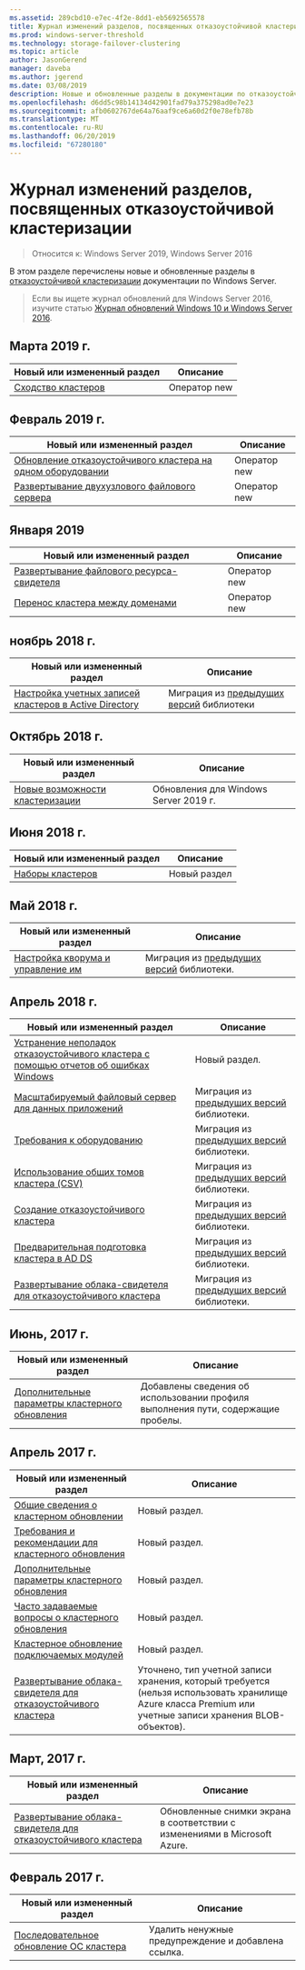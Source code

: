 ```yaml
---
ms.assetid: 289cbd10-e7ec-4f2e-8dd1-eb5692565578
title: Журнал изменений разделов, посвященных отказоустойчивой кластеризации
ms.prod: windows-server-threshold
ms.technology: storage-failover-clustering
ms.topic: article
author: JasonGerend
manager: daveba
ms.author: jgerend
ms.date: 03/08/2019
description: Новые и обновленные разделы в документации по отказоустойчивой кластеризации Windows Server 2016
ms.openlocfilehash: d6dd5c98b14134d42901fad79a375298ad0e7e23
ms.sourcegitcommit: afb0602767de64a76aaf9ce6a60d2f0e78efb78b
ms.translationtype: MT
ms.contentlocale: ru-RU
ms.lasthandoff: 06/20/2019
ms.locfileid: "67280180"
---
```

# <a name="change-history-for-failover-clustering-topics"></a>Журнал изменений разделов, посвященных отказоустойчивой кластеризации

>Относится к: Windows Server 2019, Windows Server 2016

В этом разделе перечислены новые и обновленные разделы в [отказоустойчивой кластеризации](failover-clustering-overview.md) документации по Windows Server.

> Если вы ищете журнал обновлений для Windows Server 2016, изучите статью [Журнал обновлений Windows 10 и Windows Server 2016](https://support.microsoft.com/help/4000825/windows-10-and-windows-server-2016-update-history).

## <a name="march-2019"></a>Марта 2019 г.

|Новый или измененный раздел                                    |Описание |
|--------------------------------------------------------|------------|
|[Сходство кластеров](cluster-affinity.md)| Оператор new     |

## <a name="february-2019"></a>Февраль 2019 г.

|Новый или измененный раздел                                    |Описание |
|--------------------------------------------------------|------------|
| [Обновление отказоустойчивого кластера на одном оборудовании](upgrade-option-same-hardware.md)| Оператор new |
|[Развертывание двухузлового файлового сервера](deploy-two-node-clustered-file-server.md)| Оператор new |

## <a name="january-2019"></a>Января 2019

|Новый или измененный раздел                                    |Описание |
|--------------------------------------------------------|------------|
|[Развертывание файлового ресурса-свидетеля](file-share-witness.md)    | Оператор new        |
|[Перенос кластера между доменами](cluster-domain-migration.md) | Оператор new        |

## <a name="november-2018"></a>ноябрь 2018 г.

|Новый или измененный раздел|Описание|
|---|---|
|[Настройка учетных записей кластеров в Active Directory](configure-ad-accounts.md)|Миграция из [предыдущих версий](https://docs.microsoft.com/previous-versions/windows/it-pro/windows-server-2008-R2-and-2008/) библиотеки|

## <a name="october-2018"></a>Октябрь 2018 г.

|Новый или измененный раздел|Описание|
|---|---|
|[Новые возможности кластеризации](whats-new-in-failover-clustering.md)| Обновления для Windows Server 2019 г.|

## <a name="june-2018"></a>Июня 2018 г.

|Новый или измененный раздел|Описание|
|---|---|
|[Наборы кластеров](../storage/storage-spaces/cluster-sets.md)| Новый раздел|

## <a name="may-2018"></a>Май 2018 г.

|Новый или измененный раздел|Описание|
|---|---|
|[Настройка кворума и управление им](manage-cluster-quorum.md) | Миграция из [предыдущих версий](https://docs.microsoft.com/previous-versions/windows/it-pro/windows-server-2012-R2-and-2012) библиотеки. |

## <a name="april-2018"></a>Апрель 2018 г.

|Новый или измененный раздел|Описание|
|---|---|
|[Устранение неполадок отказоустойчивого кластера с помощью отчетов об ошибках Windows](troubleshooting-using-WER-reports.md)| Новый раздел. |
|[Масштабируемый файловый сервер для данных приложений](sofs-overview.md)|Миграция из [предыдущих версий](https://docs.microsoft.com/previous-versions/windows/it-pro/windows-server-2012-R2-and-2012) библиотеки.|
|[Требования к оборудованию](clustering-requirements.md)|Миграция из [предыдущих версий](https://docs.microsoft.com/previous-versions/windows/it-pro/windows-server-2012-R2-and-2012) библиотеки.|
|[Использование общих томов кластера (CSV)](failover-cluster-csvs.md)|Миграция из [предыдущих версий](https://docs.microsoft.com/previous-versions/windows/it-pro/windows-server-2012-R2-and-2012) библиотеки.|
|[Создание отказоустойчивого кластера](create-failover-cluster.md)|Миграция из [предыдущих версий](https://docs.microsoft.com/previous-versions/windows/it-pro/windows-server-2012-R2-and-2012) библиотеки.|
|[Предварительная подготовка кластера в AD DS](prestage-cluster-adds.md)|Миграция из [предыдущих версий](https://docs.microsoft.com/previous-versions/windows/it-pro/windows-server-2012-R2-and-2012) библиотеки.|
|[Развертывание облака-свидетеля для отказоустойчивого кластера](deploy-cloud-witness.md)|Миграция из [предыдущих версий](https://docs.microsoft.com/previous-versions/windows/it-pro/windows-server-2012-R2-and-2012) библиотеки.|

## <a name="june-2017"></a>Июнь, 2017 г.

|Новый или измененный раздел|Описание|
|---|---|
|[Дополнительные параметры кластерного обновления](cluster-aware-updating-options.md)|Добавлены сведения об использовании профиля выполнения пути, содержащие пробелы.|

## <a name="april-2017"></a>Апрель 2017 г.

|Новый или измененный раздел|Описание|
|---|---|
|[Общие сведения о кластерном обновлении](cluster-aware-updating.md)|Новый раздел.|
|[Требования и рекомендации для кластерного обновления](cluster-aware-updating-requirements.md)|Новый раздел.|
|[Дополнительные параметры кластерного обновления](cluster-aware-updating-options.md)|Новый раздел.|
|[Часто задаваемые вопросы о кластерного обновления](cluster-aware-updating-faq.md)|Новый раздел.|
|[Кластерное обновление подключаемых модулей](cluster-aware-updating-plug-ins.md)|Новый раздел.|
|[Развертывание облака-свидетеля для отказоустойчивого кластера](deploy-cloud-witness.md)|Уточнено, тип учетной записи хранения, который требуется (нельзя использовать хранилище Azure класса Premium или учетные записи хранения BLOB-объектов).|

## <a name="march-2017"></a>Март, 2017 г.

|Новый или измененный раздел|Описание|
|---|---|
|[Развертывание облака-свидетеля для отказоустойчивого кластера](deploy-cloud-witness.md)| Обновленные снимки экрана в соответствии с изменениями в Microsoft Azure.|

## <a name="february-2017"></a>Февраль 2017 г.

|Новый или измененный раздел|Описание|
|---|---|
|[Последовательное обновление ОС кластера](Cluster-Operating-System-Rolling-Upgrade.md)|Удалить ненужные предупреждение и добавлена ссылка.|